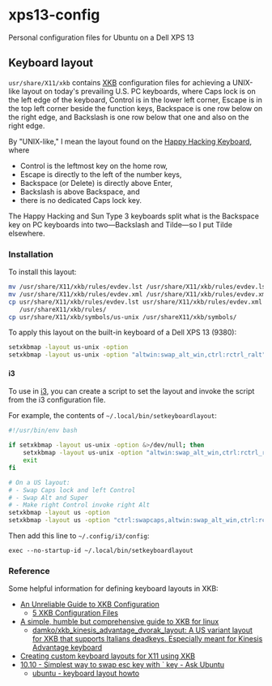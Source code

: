 # xps13-config

Personal configuration files for Ubuntu on a Dell XPS 13


## Keyboard layout ##

`usr/share/X11/xkb` contains
[XKB](https://en.wikipedia.org/wiki/X_keyboard_extension)
configuration files for achieving a UNIX-like layout on today's
prevailing U.S. PC keyboards, where Caps lock is on the left edge of
the keyboard, Control is in the lower left corner, Escape is in the
top left corner beside the function keys, Backspace is one row below
on the right edge, and Backslash is one row below that one and also on
the right edge.

By "UNIX-like," I mean the layout found on the [Happy Hacking
Keyboard](https://en.wikipedia.org/wiki/Happy_Hacking_Keyboard), where

- Control is the leftmost key on the home row,
- Escape is directly to the left of the number keys,
- Backspace (or Delete) is directly above Enter,
- Backslash is above Backspace, and
- there is no dedicated Caps lock key.

The Happy Hacking and Sun Type 3 keyboards split what is the Backspace
key on PC keyboards into two—Backslash and Tilde—so I put Tilde
elsewhere.


### Installation ###

To install this layout:

```bash
mv /usr/share/X11/xkb/rules/evdev.lst /usr/share/X11/xkb/rules/evdev.lst.orig
mv /usr/share/X11/xkb/rules/evdev.xml /usr/share/X11/xkb/rules/evdev.xml.orig
cp usr/share/X11/xkb/rules/evdev.lst usr/share/X11/xkb/rules/evdev.xml \
   /usr/shareX11/xkb/rules/
cp usr/share/X11/xkb/symbols/us-unix /usr/shareX11/xkb/symbols/
```

To apply this layout on the built-in keyboard of a Dell XPS 13 (9380):

```bash
setxkbmap -layout us-unix -option
setxkbmap -layout us-unix -option "altwin:swap_alt_win,ctrl:rctrl_ralt"
```

#### i3 ####

To use in [i3](https://en.wikipedia.org/wiki/I3_(window_manager)), you
can create a script to set the layout and invoke the script from the
i3 configuration file.

For example, the contents of `~/.local/bin/setkeyboardlayout`:

```bash
#!/usr/bin/env bash

if setxkbmap -layout us-unix -option &>/dev/null; then
    setxkbmap -layout us-unix -option "altwin:swap_alt_win,ctrl:rctrl_ralt"
    exit
fi

# On a US layout:
# - Swap Caps lock and left Control
# - Swap Alt and Super
# - Make right Control invoke right Alt
setxkbmap -layout us -option
setxkbmap -layout us -option "ctrl:swapcaps,altwin:swap_alt_win,ctrl:rctrl_ralt"
```

Then add this line to `~/.config/i3/config`:

```
exec --no-startup-id ~/.local/bin/setkeyboardlayout
```


### Reference ###

Some helpful information for defining keyboard layouts in XKB:

- [An Unreliable Guide to XKB Configuration](http://www.charvolant.org/doug/xkb/html/)
  - [5 XKB Configuration Files](http://www.charvolant.org/doug/xkb/html/node5.html)
- [A simple, humble but comprehensive guide to XKB for linux](https://medium.com/@damko/a-simple-humble-but-comprehensive-guide-to-xkb-for-linux-6f1ad5e13450)
  - [damko/xkb_kinesis_advantage_dvorak_layout: A US variant layout for XKB that supports Italians deadkeys. Especially meant for Kinesis Advantage keyboard](https://github.com/damko/xkb_kinesis_advantage_dvorak_layout)
- [Creating custom keyboard layouts for X11 using XKB](https://michal.kosmulski.org/computing/articles/custom-keyboard-layouts-xkb.html)
- [10.10 - Simplest way to swap esc key with ` key - Ask Ubuntu](https://askubuntu.com/questions/32966/simplest-way-to-swap-esc-key-with-key)
  - [ubuntu - keyboard layout howto](https://ubuntuforums.org/showthread.php?p=10286878#post10286878)
